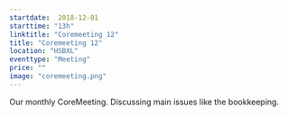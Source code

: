 ```yaml
---
startdate:  2018-12-01
starttime: "13h"
linktitle: "Coremeeting 12"
title: "Coremeeting 12"
location: "HSBXL"
eventtype: "Meeting"
price: ""
image: "coremeeting.png"
---
```


Our monthly CoreMeeting. Discussing main issues like the bookkeeping.